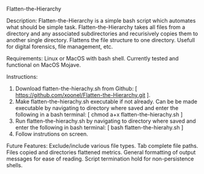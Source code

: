 Flatten-the-Hierarchy

Description:
Flatten-the-Hierarchy is a simple bash script which automates what should be simple task. Flatten-the-Hierarchy takes all files from a directory and any associated subdirectories and recurisively copies them to another single directory. Flattens the file structure to one directory. Usefull for digital forensics, file management, etc.

Requirements:
Linux or MacOS with bash shell. Currently tested and functional on MacOS Mojave.

Instructions:
1.  Download flatten-the-hierachy.sh from Github: [ https://github.com/xoonel/Flatten-the-Hierarchy.git ].
2.  Make flatten-the-hierachy.sh executable if not already.  Can be be made executable by navigating to directory where saved and enter the following in a bash terminal: [ chmod a+x flatten-the-hierachy.sh ]
3.  Run flatten-the-hierachy.sh by navigating to directory where saved and enter the following in bash terminal:  [ bash flatten-the-hierahy.sh ]
4. Follow instrutions on screen.

Future Features:
Exclude/include various file types.
Tab complete file paths.
Files copied and directories flattened metrics.
General formatting of output messages for ease of reading.
Script termination hold for non-persistence shells.
